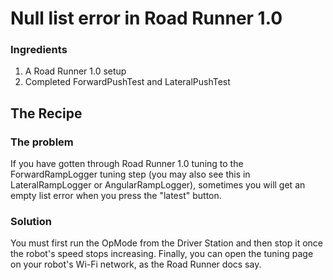 # Null list error in Road Runner 1.0

### Ingredients

1. A Road Runner 1.0 setup
2. Completed ForwardPushTest and LateralPushTest


## The Recipe

### The problem

If you have gotten through Road Runner 1.0 tuning to the ForwardRampLogger tuning step (you may also see this in LateralRampLogger or AngularRampLogger), sometimes you will get an empty list error when you press the "latest" button.

### Solution
You must first run the OpMode from the Driver Station and then stop it once the robot's speed stops increasing.
Finally, you can open the tuning page on your robot's Wi-Fi network, as the Road Runner docs say.
